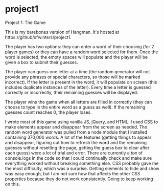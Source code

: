 # project1
Project 1: The Game

This is my barebones version of Hangman. It's hosted at https://github/sfwinters/project1.

The player has two options: they can enter a word of their choosing (for 2 player games) or they can have a random word selected for them. Once the word is selected, the empty spaces will populate and the player will be given a box to submit their guesses.

The player can guess one letter at a time (the random generator will not provide any phrases or special characters, so those will be marked incorrect). If the letter is present in the word, it will populate on screen (this includes duplicate instances of the letter). Every time a letter is guessed correctly or incorrectly, their remaining guesses will be displayed. 

The player wins the game when all letters are filled in correctly (they can choose to type in the entire word as a guess as well). If the remaining guesses count reaches 0, the player loses.

I wrote most of this game using vanilla JS, jQuery, and HTML. I used CSS to make elements appear and disappear from the screen as needed. The random word generator was pulled from a node module that I installed containing 370,000 words. 
A lot of the features (getting things to appear and disappear, figuring out how to refresh the word and the remaining guesses without resetting the page, getting the guess box to clear after each guess) were a lot of trial and error. There are currently a ton of console.logs in the code so that I could continually check and make sure everything worked without breaking something else. 
CSS probably gave me the most difficulty, which was a surprise. Getting elements to hide and show was easy enough, but I am not sure how that affects the other CSS properties because they do not work consistently. Going to keep working on this.